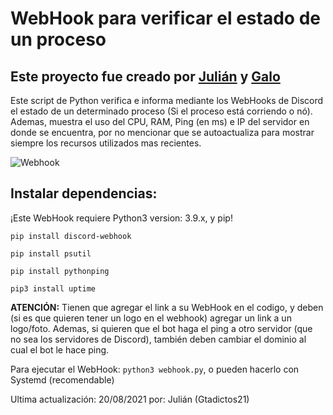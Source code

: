 # WebHook para verificar el estado de un proceso 
## Este proyecto fue creado por [Julián](https://github.com/Gtadictos21/) y [Galo](https://github.com/Galo223344/)

Este script de Python verifica e informa mediante los WebHooks de Discord el estado de un determinado proceso (Si el proceso está corriendo o nó). Ademas, muestra el uso del CPU, RAM, Ping (en ms) e IP del servidor en donde se encuentra, por no mencionar que se autoactualiza para mostrar siempre los recursos utilizados mas recientes.

![Webhook](https://user-images.githubusercontent.com/83682754/130176128-ed76fdd5-787a-4c4f-a500-ce89d28065be.jpg)

## Instalar dependencias:
¡Este WebHook requiere Python3 version: 3.9.x, y pip!
```
pip install discord-webhook
```
```
pip install psutil
```
```
pip install pythonping
```
```
pip3 install uptime
```

**ATENCIÓN:** Tienen que agregar el link a su WebHook en el codigo, y deben (si es que quieren tener un logo en el webhook) agregar un link a un logo/foto. Ademas, si quieren que el bot haga el ping a otro servidor (que no sea los servidores de Discord), también deben cambiar el dominio al cual el bot le hace ping.

Para ejecutar el WebHook: `python3 webhook.py`, o pueden hacerlo con Systemd (recomendable)

Ultima actualización: 20/08/2021 por: Julián (Gtadictos21)
